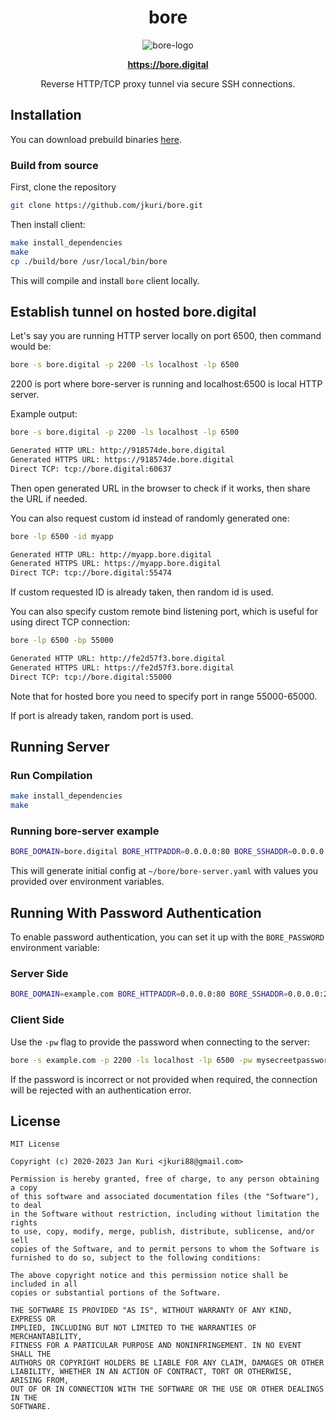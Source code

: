<h1 align="center">bore</h1>

<p align="center">
  <img src="https://user-images.githubusercontent.com/1796022/120690493-93029500-c4a5-11eb-8a5c-c971911467cb.png" alt="bore-logo">
</p>

<p align="center">
  <a href="https://bore.digital"><strong>https://bore.digital</strong></a>
  <br>
</p>

<p align="center">Reverse HTTP/TCP proxy tunnel via secure SSH connections.</p>

## Installation

You can download prebuild binaries [here](https://github.com/jkuri/bore/releases).

### Build from source

First, clone the repository

```sh
git clone https://github.com/jkuri/bore.git
```

Then install client:

```sh
make install_dependencies
make
cp ./build/bore /usr/local/bin/bore
```

This will compile and install `bore` client locally.

## Establish tunnel on hosted bore.digital

Let's say you are running HTTP server locally on port 6500, then command would be:

```sh
bore -s bore.digital -p 2200 -ls localhost -lp 6500
```

2200 is port where bore-server is running and localhost:6500 is local HTTP server.

Example output:

```sh
bore -s bore.digital -p 2200 -ls localhost -lp 6500

Generated HTTP URL: http://918574de.bore.digital
Generated HTTPS URL: https://918574de.bore.digital
Direct TCP: tcp://bore.digital:60637
```

Then open generated URL in the browser to check if it works, then share the URL if needed.

You can also request custom id instead of randomly generated one:

```sh
bore -lp 6500 -id myapp

Generated HTTP URL: http://myapp.bore.digital
Generated HTTPS URL: https://myapp.bore.digital
Direct TCP: tcp://bore.digital:55474
```

If custom requested ID is already taken, then random id is used.

You can also specify custom remote bind listening port, which is useful for using direct TCP connection:

```sh
bore -lp 6500 -bp 55000

Generated HTTP URL: http://fe2d57f3.bore.digital
Generated HTTPS URL: https://fe2d57f3.bore.digital
Direct TCP: tcp://bore.digital:55000
```

Note that for hosted bore you need to specify port in range 55000-65000.

If port is already taken, random port is used.

## Running Server

### Run Compilation

```sh
make install_dependencies
make
```

### Running bore-server example

```sh
BORE_DOMAIN=bore.digital BORE_HTTPADDR=0.0.0.0:80 BORE_SSHADDR=0.0.0.0:2200 ./build/bore-server
```

This will generate initial config at `~/bore/bore-server.yaml` with values you provided over environment variables.

## Running With Password Authentication
To enable password authentication, you can set it up with the `BORE_PASSWORD` environment variable:

### Server Side 
```sh 
BORE_DOMAIN=example.com BORE_HTTPADDR=0.0.0.0:80 BORE_SSHADDR=0.0.0.0:2200 BORE_PASSWORD=mysecreetpassword ./build/bore-server
```
### Client Side
Use the `-pw` flag to provide the password when connecting to the server:

```sh
bore -s example.com -p 2200 -ls localhost -lp 6500 -pw mysecreetpassword
```
If the password is incorrect or not provided when required, the connection will be rejected with an authentication error.

## License

```license
MIT License

Copyright (c) 2020-2023 Jan Kuri <jkuri88@gmail.com>

Permission is hereby granted, free of charge, to any person obtaining a copy
of this software and associated documentation files (the "Software"), to deal
in the Software without restriction, including without limitation the rights
to use, copy, modify, merge, publish, distribute, sublicense, and/or sell
copies of the Software, and to permit persons to whom the Software is
furnished to do so, subject to the following conditions:

The above copyright notice and this permission notice shall be included in all
copies or substantial portions of the Software.

THE SOFTWARE IS PROVIDED "AS IS", WITHOUT WARRANTY OF ANY KIND, EXPRESS OR
IMPLIED, INCLUDING BUT NOT LIMITED TO THE WARRANTIES OF MERCHANTABILITY,
FITNESS FOR A PARTICULAR PURPOSE AND NONINFRINGEMENT. IN NO EVENT SHALL THE
AUTHORS OR COPYRIGHT HOLDERS BE LIABLE FOR ANY CLAIM, DAMAGES OR OTHER
LIABILITY, WHETHER IN AN ACTION OF CONTRACT, TORT OR OTHERWISE, ARISING FROM,
OUT OF OR IN CONNECTION WITH THE SOFTWARE OR THE USE OR OTHER DEALINGS IN THE
SOFTWARE.
```
